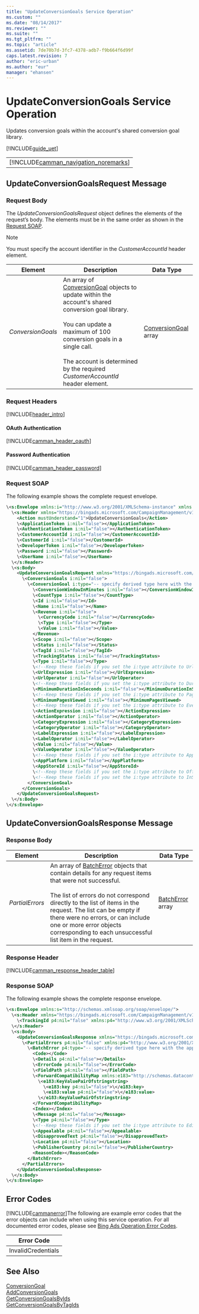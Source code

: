 ```yaml
---
title: "UpdateConversionGoals Service Operation"
ms.custom: ""
ms.date: "08/14/2017"
ms.reviewer: ""
ms.suite: ""
ms.tgt_pltfrm: ""
ms.topic: "article"
ms.assetid: 7de70b7d-3fc7-4378-adb7-f9b664f6d99f
caps.latest.revision: 7
author: "eric-urban"
ms.author: "eur"
manager: "ehansen"
---
```

# UpdateConversionGoals Service Operation
Updates conversion goals within the account's shared conversion goal library. 

[!INCLUDE[guide_uet](../campaign-api/includes/guide-uet.md)]

||
|-|
|[!INCLUDE[camman_navigation_noremarks](../campaign-api/includes/camman-navigation-noremarks.md)]|

## <a name="request"></a>UpdateConversionGoalsRequest Message

### Request Body
The *UpdateConversionGoalsRequest* object defines the elements of the request’s body. The elements must be in the same order as shown in the [Request SOAP](#request_soap).

> [!NOTE]
> You must specify the account identifier in the *CustomerAccountId* header element.

|Element|Description|Data Type|
|-----------|---------------|-------------|
|*ConversionGoals*|An array of [ConversionGoal](../campaign-api/conversiongoal-data-object.md) objects to update within the account's shared conversion goal library.<br /><br />You can update a maximum of 100 conversion goals in a single call. <br/><br/>The account is determined by the required *CustomerAccountId* header element.|[ConversionGoal](../campaign-api/conversiongoal-data-object.md) array|

### Request Headers
[!INCLUDE[header_intro](../campaign-api/includes/header-intro.md)]
#### OAuth Authentication
[!INCLUDE[camman_header_oauth](../campaign-api/includes/camman-header-oauth.md)]
#### Password Authentication
[!INCLUDE[camman_header_password](../campaign-api/includes/camman-header-password.md)]
### <a name="request_soap"></a>Request SOAP
The following example shows the complete request envelope.

```xml
\<s:Envelope xmlns:i="http://www.w3.org/2001/XMLSchema-instance" xmlns:s="http://schemas.xmlsoap.org/soap/envelope/">
  \<s:Header xmlns="https://bingads.microsoft.com/CampaignManagement/v11">
    <Action mustUnderstand="1">UpdateConversionGoals</Action>
    \<ApplicationToken i:nil="false"></ApplicationToken>
    \<AuthenticationToken i:nil="false"></AuthenticationToken>
    \<CustomerAccountId i:nil="false"></CustomerAccountId>
    \<CustomerId i:nil="false"></CustomerId>
    \<DeveloperToken i:nil="false"></DeveloperToken>
    \<Password i:nil="false"></Password>
    \<UserName i:nil="false"></UserName>
  \</s:Header>
  \<s:Body>
    <UpdateConversionGoalsRequest xmlns="https://bingads.microsoft.com/CampaignManagement/v11">
      \<ConversionGoals i:nil="false">
        \<ConversionGoal i:type="-- specify derived type here with the appropriate prefix --">
          \<ConversionWindowInMinutes i:nil="false"></ConversionWindowInMinutes>
          \<CountType i:nil="false"></CountType>
          \<Id i:nil="false"></Id>
          \<Name i:nil="false"></Name>
          \<Revenue i:nil="false">
            \<CurrencyCode i:nil="false"></CurrencyCode>
            \<Type i:nil="false"></Type>
            \<Value i:nil="false"></Value>
          </Revenue>
          \<Scope i:nil="false"></Scope>
          \<Status i:nil="false"></Status>
          \<TagId i:nil="false"></TagId>
          \<TrackingStatus i:nil="false"></TrackingStatus>
          \<Type i:nil="false"></Type>
          \<!--Keep these fields if you set the i:type attribute to UrlGoal-->
          \<UrlExpression i:nil="false"></UrlExpression>
          \<UrlOperator i:nil="false"></UrlOperator>
          \<!--Keep these fields if you set the i:type attribute to DurationGoal-->
          \<MinimumDurationInSeconds i:nil="false"></MinimumDurationInSeconds>
          \<!--Keep these fields if you set the i:type attribute to PagesViewedPerVisitGoal-->
          \<MinimumPagesViewed i:nil="false"></MinimumPagesViewed>
          \<!--Keep these fields if you set the i:type attribute to EventGoal-->
          \<ActionExpression i:nil="false"></ActionExpression>
          \<ActionOperator i:nil="false"></ActionOperator>
          \<CategoryExpression i:nil="false"></CategoryExpression>
          \<CategoryOperator i:nil="false"></CategoryOperator>
          \<LabelExpression i:nil="false"></LabelExpression>
          \<LabelOperator i:nil="false"></LabelOperator>
          \<Value i:nil="false"></Value>
          \<ValueOperator i:nil="false"></ValueOperator>
          \<!--Keep these fields if you set the i:type attribute to AppInstallGoal-->
          \<AppPlatform i:nil="false"></AppPlatform>
          \<AppStoreId i:nil="false"></AppStoreId>
          \<!--Keep these fields if you set the i:type attribute to OfflineConversionGoal-->
          \<!--Keep these fields if you set the i:type attribute to InStoreTransactionGoal-->
        </ConversionGoal>
      </ConversionGoals>
    </UpdateConversionGoalsRequest>
  \</s:Body>
\</s:Envelope>
```

## <a name="response"></a>UpdateConversionGoalsResponse Message

### <a name="Body_Elements"></a>Response Body

|Element|Description|Data Type|
|-----------|---------------|-------------|
|*PartialErrors*|An array of [BatchError](../campaign-api/batcherror-data-object.md) objects that contain details for any request items that were not successful.<br /><br />The list of errors do not correspond directly to the list of items in the request. The list can be empty if there were no errors, or can include one or more error objects corresponding to each unsuccessful list item in the request.|[BatchError](../campaign-api/batcherror-data-object.md) array|

### <a name="Header_Elements"></a>Response Header
[!INCLUDE[camman_response_header_table](../campaign-api/includes/camman-response-header-table.md)]

### <a name="response_soap"></a>Response SOAP
The following example shows the complete response envelope.

```xml
\<s:Envelope xmlns:s="http://schemas.xmlsoap.org/soap/envelope/">
  \<s:Header xmlns="https://bingads.microsoft.com/CampaignManagement/v11">
    \<TrackingId p4:nil="false" xmlns:p4="http://www.w3.org/2001/XMLSchema-instance"></TrackingId>
  \</s:Header>
  \<s:Body>
    <UpdateConversionGoalsResponse xmlns="https://bingads.microsoft.com/CampaignManagement/v11">
      \<PartialErrors p4:nil="false" xmlns:p4="http://www.w3.org/2001/XMLSchema-instance">
        \<BatchError p4:type="-- specify derived type here with the appropriate prefix --">
          <Code></Code>
          \<Details p4:nil="false"></Details>
          \<ErrorCode p4:nil="false"></ErrorCode>
          \<FieldPath p4:nil="false"></FieldPath>
          \<ForwardCompatibilityMap xmlns:e183="http://schemas.datacontract.org/2004/07/System.Collections.Generic" p4:nil="false">
            \<e183:KeyValuePairOfstringstring>
              \<e183:key p4:nil="false">\</e183:key>
              \<e183:value p4:nil="false">\</e183:value>
            \</e183:KeyValuePairOfstringstring>
          </ForwardCompatibilityMap>
          <Index></Index>
          \<Message p4:nil="false"></Message>
          \<Type p4:nil="false"></Type>
          \<!--Keep these fields if you set the i:type attribute to EditorialError-->
          \<Appealable p4:nil="false"></Appealable>
          \<DisapprovedText p4:nil="false"></DisapprovedText>
          \<Location p4:nil="false"></Location>
          \<PublisherCountry p4:nil="false"></PublisherCountry>
          <ReasonCode></ReasonCode>
        </BatchError>
      </PartialErrors>
    </UpdateConversionGoalsResponse>
  \</s:Body>
\</s:Envelope>
```

## <a name="errors"></a>Error Codes
[!INCLUDE[cammanerror](../campaign-api/includes/cammanerror.md)]The following are example  error codes that the error objects can include when using this service operation. For all documented error codes, please see [Bing Ads Operation Error Codes](http://go.microsoft.com/fwlink/?LinkId=511884).

|Error Code|
|--------------|
|InvalidCredentials|

## See Also
[ConversionGoal](../campaign-api/conversiongoal-data-object.md)  
[AddConversionGoals](../campaign-api/addconversiongoals-service-operation.md)  
[GetConversionGoalsByIds](../campaign-api/getconversiongoalsbyids-service-operation.md)  
[GetConversionGoalsByTagIds](../campaign-api/getconversiongoalsbytagids-service-operation.md)  